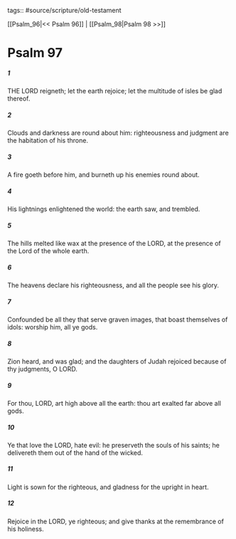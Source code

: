 tags:: #source/scripture/old-testament

[[Psalm_96|<< Psalm 96]] | [[Psalm_98|Psalm 98 >>]]

# Psalm 97

##### 1

THE LORD reigneth; let the earth rejoice; let the multitude of isles be glad thereof.

##### 2

Clouds and darkness are round about him: righteousness and judgment are the habitation of his throne.

##### 3

A fire goeth before him, and burneth up his enemies round about.

##### 4

His lightnings enlightened the world: the earth saw, and trembled.

##### 5

The hills melted like wax at the presence of the LORD, at the presence of the Lord of the whole earth.

##### 6

The heavens declare his righteousness, and all the people see his glory.

##### 7

Confounded be all they that serve graven images, that boast themselves of idols: worship him, all ye gods.

##### 8

Zion heard, and was glad; and the daughters of Judah rejoiced because of thy judgments, O LORD.

##### 9

For thou, LORD, art high above all the earth: thou art exalted far above all gods.

##### 10

Ye that love the LORD, hate evil: he preserveth the souls of his saints; he delivereth them out of the hand of the wicked.

##### 11

Light is sown for the righteous, and gladness for the upright in heart.

##### 12

Rejoice in the LORD, ye righteous; and give thanks at the remembrance of his holiness.
